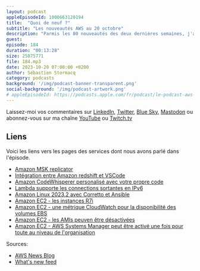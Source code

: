 ```yaml
---
layout: podcast
appleEpisodeId: 1000663120194
title:  "Quoi de neuf ?"
subtitle: "Les nouveautés AWS au 20 octobre"
description: "Parmis les 80 nouveautés des deux dernières semaines, j'ai retenu pour vous 9 annonces, dont 5 qui concernent EC2 dont je parlerai en fin d'épisode. Le reste concerne Lambda et IPv6, Redshift et VSCode, Managed Service for Kafka, et CodeWhisperer que vous pouvez maintenant customiser avec votre base de code privée."
guest: 
episode: 184
duration: "00:13:28" 
size: 25875771
file: 184.mp3
date: 2023-10-20 07:00:00 +0200
author: Sébastien Stormacq
category: podcasts
background: '/img/podcast-banner-transparent.png'
social-background: '/img/podcast-artwork.png'
# appleEpisodeId: https://podcasts.apple.com/fr/podcast/le-podcast-aws-en-français/id1452118442
---
```


Laissez-moi vos commentaires sur [LinkedIn](https://www.linkedin.com/in/sebastienstormacq/), [Twitter](https://twitter.com/sebsto), [Blue Sky](https://bsky.app/profile/sebsto.bsky.social), [Mastodon](https://awscommunity.social/@sebsto) ou abonnez-vous sur ma chaîne [YouTube](https://www.youtube.com/sebsto) ou [Twitch.tv](https://www.twitch.tv/sebAWS)

## Liens

Voici les liens vers les pages des services dont nous avons parlé dans l'épisode.

- [Amazon MSK replicator](https://aws.amazon.com/blogs/aws/introducing-amazon-msk-replicator-fully-managed-replication-across-msk-clusters-in-same-or-different-aws-regions/)
- [Intégration entre Amazon redshift et VSCode](https://aws.amazon.com/about-aws/whats-new/2023/10/amazon-redshift-integration-visual-studio-code/)
- [Amazon CodeWhisperer personalisé avec votre propre code](https://aws.amazon.com/blogs/aws/new-customization-capability-in-amazon-codewhisperer-generates-even-better-suggestions-preview/)
- [Lambda supporte les connections sortantes en IPv6](https://aws.amazon.com/about-aws/whats-new/2023/10/aws-lambda-ipv6-outbound-connections-vpc/)
- [Amazon Linux 2023.2 avec Corretto et Ansible](https://aws.amazon.com/about-aws/whats-new/2023/10/amazon-linux-ansible-corretto-21-al-2023-2/)
- [Amazon EC2 - les instances R7i](https://aws.amazon.com/blogs/aws/new-seventh-generation-memory-optimized-amazon-ec2-instances-r7i/)
- [Amazon EC2 - une métrique CloudWatch pour la disponibilité des volumes EBS](https://aws.amazon.com/about-aws/whats-new/2023/10/amazon-cloudwatch-metric-monitors-reachability-ebs-volumes/)
- [Amazon EC2 - les AMIs peuven être désactivées](https://aws.amazon.com/about-aws/whats-new/2023/10/amazon-ec2-amis-disabled-state/)
- [Amazon EC2 - AWS Systems Manager peut être activé une fois pour toute au niveau de l'organisation](https://aws.amazon.com/about-aws/whats-new/2023/10/enable-aws-systems-manager-ec2-instances-organization/  )

Sources: 

- [AWS News Blog](https://aws.amazon.com/blogs/aws/)
- [What's new feed](https://aws.amazon.com/about-aws/whats-new/2023/)
